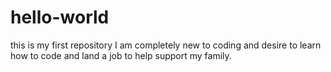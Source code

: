 # hello-world
this is my first repository
I am completely new to coding and desire to learn how to code and land a job 
to help support my family.
